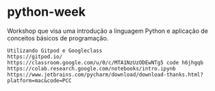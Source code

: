 # python-week
Workshop que visa uma introdução a linguagem Python e aplicação de conceitos básicos de programação.


    Utilizando Gitpod e Googleclass
    https://gitpod.io/
    https://classroom.google.com/u/0/c/MTA1NzUzODEwNTg5 code h6jhgqb
    https://colab.research.google.com/notebooks/intro.ipynb
    https://www.jetbrains.com/pycharm/download/download-thanks.html?platform=mac&code=PCC
